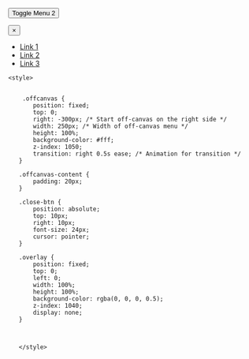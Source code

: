 <button id="toggle-menu-2" class="btn btn-default">Toggle Menu 2</button>

<div id="offcanvas-menu" class="offcanvas">
    <button id="close-menu" class="close-btn">&times;</button>
    <div class="offcanvas-content">
        <!-- Your off-canvas content goes here -->
        <ul>
            <li><a href="#">Link 1</a></li>
            <li><a href="#">Link 2</a></li>
            <li><a href="#">Link 3</a></li>
        </ul>
    </div>
</div>

<div id="overlay" class="overlay"></div>







<script>


    document.addEventListener('DOMContentLoaded', function() {
        var toggleMenu1Btn = document.getElementById('toggle-menu-1');
        var toggleMenu2Btn = document.getElementById('toggle-menu-2');
        var closeMenuBtn = document.getElementById('close-menu');
        var offcanvasMenu = document.getElementById('offcanvas-menu');
        var overlay = document.getElementById('overlay');
    
        toggleMenu1Btn.addEventListener('click', function() {
            toggleOffcanvasMenu();
        });
    
        toggleMenu2Btn.addEventListener('click', function() {
            toggleOffcanvasMenu();
        });
    
        closeMenuBtn.addEventListener('click', function() {
            offcanvasMenu.style.right = '-300px'; // Slide out the off-canvas menu
            overlay.style.display = 'none';
        });
    
        overlay.addEventListener('click', function() {
            offcanvasMenu.style.right = '-300px'; // Slide out the off-canvas menu
            overlay.style.display = 'none';
        });
    
        function toggleOffcanvasMenu() {
            var currentState = offcanvasMenu.style.right;
            if (currentState === '0px' || currentState === '') {
                offcanvasMenu.style.right = '-300px'; // Slide out the off-canvas menu
                overlay.style.display = 'none';
            } else {
                offcanvasMenu.style.right = '0'; // Slide in the off-canvas menu
                overlay.style.display = 'block';
            }
        }
    });
    
    
    </script>



    <style>
 

        .offcanvas {
           position: fixed;
           top: 0;
           right: -300px; /* Start off-canvas on the right side */
           width: 250px; /* Width of off-canvas menu */
           height: 100%;
           background-color: #fff;
           z-index: 1050;
           transition: right 0.5s ease; /* Animation for transition */
       }
       
       .offcanvas-content {
           padding: 20px;
       }
       
       .close-btn {
           position: absolute;
           top: 10px;
           right: 10px;
           font-size: 24px;
           cursor: pointer;
       }
       
       .overlay {
           position: fixed;
           top: 0;
           left: 0;
           width: 100%;
           height: 100%;
           background-color: rgba(0, 0, 0, 0.5);
           z-index: 1040;
           display: none;
       }
       
       
       
       </style>
       